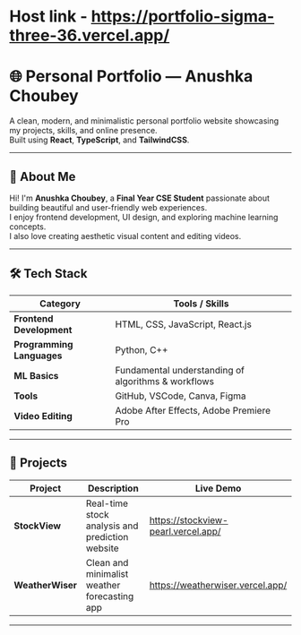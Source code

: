 # Host link - https://portfolio-sigma-three-36.vercel.app/ 

# 🌐 Personal Portfolio — Anushka Choubey

A clean, modern, and minimalistic personal portfolio website showcasing my projects, skills, and online presence.  
Built using **React**, **TypeScript**, and **TailwindCSS**.

---

## 👤 About Me

Hi! I'm **Anushka Choubey**, a **Final Year CSE Student** passionate about building beautiful and user-friendly web experiences.  
I enjoy frontend development, UI design, and exploring machine learning concepts.  
I also love creating aesthetic visual content and editing videos.

---

## 🛠️ Tech Stack

| Category                  | Tools / Skills                                      |
| ------------------------- | --------------------------------------------------- |
| **Frontend Development**  | HTML, CSS, JavaScript, React.js                     |
| **Programming Languages** | Python, C++                                         |
| **ML Basics**             | Fundamental understanding of algorithms & workflows |
| **Tools**                 | GitHub, VSCode, Canva, Figma                        |
| **Video Editing**         | Adobe After Effects, Adobe Premiere Pro             |

---

## 🚀 Projects

| Project          | Description                                     | Live Demo                           |
| ---------------- | ----------------------------------------------- | ----------------------------------- |
| **StockView**    | Real-time stock analysis and prediction website | https://stockview-pearl.vercel.app/ |
| **WeatherWiser** | Clean and minimalist weather forecasting app    | https://weatherwiser.vercel.app/    |

---
